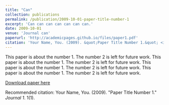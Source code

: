 ```yaml
---
title: "Can"
collection: publications
permalink: /publication/2009-10-01-paper-title-number-1
excerpt: 'Can can can can can can can.'
date: 2009-10-01
venue: 'Journal can'
paperurl: 'http://academicpages.github.io/files/paper1.pdf'
citation: 'Your Name, You. (2009). &quot;Paper Title Number 1.&quot; <i>Journal 1</i>. 1(1).'
---
```

This paper is about the number 1. The number 2 is left for future work.
This paper is about the number 1. The number 2 is left for future work.
This paper is about the number 1. The number 2 is left for future work.
This paper is about the number 1. The number 2 is left for future work.

[Download paper here](http://academicpages.github.io/files/paper1.pdf)

Recommended citation: Your Name, You. (2009). "Paper Title Number 1." <i>Journal 1</i>. 1(1).
